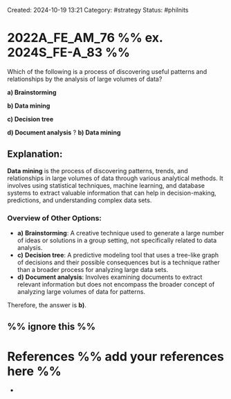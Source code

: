 Created: 2024-10-19 13:21
Category: #strategy 
Status: #philnits


# 2022A_FE_AM_76 %% ex. 2024S_FE-A_83 %%

Which of the following is a process of discovering useful patterns and relationships by the analysis of large volumes of data? 

**a) Brainstorming** 

**b) Data mining** 

**c) Decision tree** 

**d) Document analysis**
? 
**b) Data mining**

## **Explanation:**

**Data mining** is the process of discovering patterns, trends, and relationships in large volumes of data through various analytical methods. It involves using statistical techniques, machine learning, and database systems to extract valuable information that can help in decision-making, predictions, and understanding complex data sets.

### Overview of Other Options:

- **a)** **Brainstorming**: A creative technique used to generate a large number of ideas or solutions in a group setting, not specifically related to data analysis.
- **c)** **Decision tree**: A predictive modeling tool that uses a tree-like graph of decisions and their possible consequences but is a technique rather than a broader process for analyzing large data sets.
- **d)** **Document analysis**: Involves examining documents to extract relevant information but does not encompass the broader concept of analyzing large volumes of data for patterns.

Therefore, the answer is **b)**.



%% ignore this %%
---









# References %% add your references here %%
- 